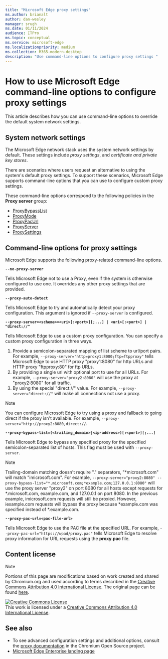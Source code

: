 ```yaml
---
title: "Microsoft Edge proxy settings"
ms.author: brianalt
author: dan-wesley
manager: srugh
ms.date: 01/11/2024
audience: ITPro
ms.topic: conceptual
ms.service: microsoft-edge
ms.localizationpriority: medium
ms.collection: M365-modern-desktop
description: "Use command-line options to configure proxy settings "
---
```


# How to use Microsoft Edge command-line options to configure proxy settings

This article describes how you can use command-line options to override the default system network settings.

## System network settings

The Microsoft Edge network stack uses the system network settings by default. These settings include *proxy settings*, and *certificate and private key stores*.

There are scenarios where users request an alternative to using the system's default proxy settings. To support these scenarios, Microsoft Edge supports command-line options that you can use to configure custom proxy settings.

These command-line options correspond to the following policies in the **Proxy server** group:

- [ProxyBypassList](./microsoft-edge-policies.md#proxybypasslist)
- [ProxyMode](./microsoft-edge-policies.md#proxymode)
- [ProxyPacUrl](./microsoft-edge-policies.md#proxypacurl)
- [ProxyServer](./microsoft-edge-policies.md#proxyserver)
- [ProxySettings](./microsoft-edge-policies.md#proxysettings)

## Command-line options for proxy settings

Microsoft Edge supports the following proxy-related command-line options.

 **`--no-proxy-server`**
 
Tells Microsoft Edge not to use a Proxy, even if the system is otherwise configured to use one. It overrides any other proxy settings that are provided.

**`--proxy-auto-detect`**

Tells Microsoft Edge to try and automatically detect your proxy configuration. This argument is ignored if `--proxy-server` is configured.

**`--proxy-server=<scheme>=<uri>[:<port>][;...] | <uri>[:<port>] | "direct://"`**

Tells Microsoft Edge to use a custom proxy configuration. You can specify a custom proxy configuration in three ways.

1. Provide a semicolon-separated mapping of list scheme to url/port pairs. For example, `--proxy-server="http=proxy1:8080;ftp=ftpproxy"` tells Microsoft Edge to use HTTP proxy "proxy1:8080" for http URLs and HTTP proxy "ftpproxy:80" for ftp URLs.
2. By providing a single uri with optional port to use for all URLs. For example, `--proxy-server="proxy2:8080"` will use the proxy at "proxy2:8080" for all traffic.
3. By using the special "direct://" value. For example, `--proxy-server="direct://"` will make all connections not use a proxy. 

>[!NOTE]
>You can configure Microsoft Edge to try using a proxy and fallback to going direct if the proxy isn't available. For example, `--proxy-server="http://proxy2:8080,direct://`.

**`--proxy-bypass-list=(<trailing_domain>|<ip-address>)[:<port>][;...]`**

Tells Microsoft Edge to bypass any specified proxy for the specified semicolon-separated list of hosts. This flag must be used with `--proxy-server`.

>[!NOTE]
>Trailing-domain matching doesn't require "." separators, "\*microsoft.com" will match "imicrosoft.com". For example, `--proxy-server="proxy2:8080" --proxy-bypass-list="*.microsoft.com;*example.com;127.0.0.1:8080"` will use the proxy server "proxy2" on port 8080 for all hosts except requests for \*.microsoft.com, example.com, and 127.0.0.1 on port 8080. In the previous example, imicrosoft.com requests will still be proxied. However, iexample.com requests will bypass the proxy because \*example.com was specified instead of \*.example.com.

**`--proxy-pac-url=<pac-file-url>`**

Tells Microsoft Edge to use the PAC file at the specified URL. For example, `--proxy-pac-url="https://wpad/proxy.pac"` tells Microsoft Edge to resolve proxy information for URL requests using the **proxy.pac** file.

## Content license

> [!NOTE]
> Portions of this page are modifications based on work created and shared by Chromium.org and used according to terms 
  described in the [Creative Commons Attribution 4.0 International License](http://creativecommons.org/licenses/by/4.0/). The original page can be found [here](https://www.chromium.org/developers/design-documents/network-settings#TOC-Command-line-options-for-proxy-sett).
  
<a rel="license" href="http://creativecommons.org/licenses/by/4.0/"><img alt="Creative Commons License" src="https://i.creativecommons.org/l/by/4.0/88x31.png" /></a><br />This work is licensed under a <a rel="license" href="http://creativecommons.org/licenses/by/4.0/">Creative Commons Attribution 4.0 International License</a>.

## See also

- To see advanced configuration settings and additional options, consult the [proxy documentation](https://chromium.googlesource.com/chromium/src/+/HEAD/net/docs/proxy.md) in the Chromium Open Source project.
- [Microsoft Edge Enterprise landing page](https://aka.ms/EdgeEnterprise)